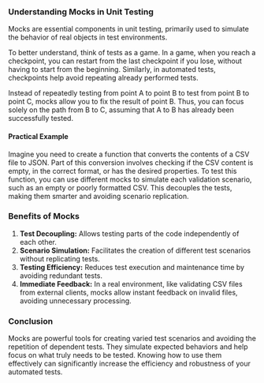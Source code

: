 ### Understanding Mocks in Unit Testing

Mocks are essential components in unit testing, primarily used to simulate the behavior of real objects in test environments.

To better understand, think of tests as a game. In a game, when you reach a checkpoint, you can restart from the last checkpoint if you lose, without having to start from the beginning. Similarly, in automated tests, checkpoints help avoid repeating already performed tests.

Instead of repeatedly testing from point A to point B to test from point B to point C, mocks allow you to fix the result of point B. Thus, you can focus solely on the path from B to C, assuming that A to B has already been successfully tested.

#### Practical Example

Imagine you need to create a function that converts the contents of a CSV file to JSON. Part of this conversion involves checking if the CSV content is empty, in the correct format, or has the desired properties. To test this function, you can use different mocks to simulate each validation scenario, such as an empty or poorly formatted CSV. This decouples the tests, making them smarter and avoiding scenario replication.

### Benefits of Mocks

1. **Test Decoupling:** Allows testing parts of the code independently of each other.
2. **Scenario Simulation:** Facilitates the creation of different test scenarios without replicating tests.
3. **Testing Efficiency:** Reduces test execution and maintenance time by avoiding redundant tests.
4. **Immediate Feedback:** In a real environment, like validating CSV files from external clients, mocks allow instant feedback on invalid files, avoiding unnecessary processing.

### Conclusion

Mocks are powerful tools for creating varied test scenarios and avoiding the repetition of dependent tests. They simulate expected behaviors and help focus on what truly needs to be tested. Knowing how to use them effectively can significantly increase the efficiency and robustness of your automated tests.